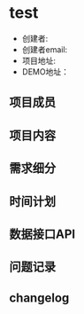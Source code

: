 # test

- 创建者: 
- 创建者email: 
- 项目地址: 
- DEMO地址：


## 项目成员


## 项目内容


## 需求细分


## 时间计划


## 数据接口API


## 问题记录


## changelog